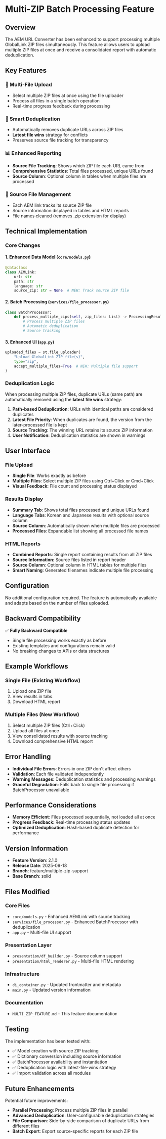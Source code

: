 # Multi-ZIP Batch Processing Feature

## Overview

The AEM URL Converter has been enhanced to support processing multiple GlobalLink ZIP files simultaneously. This feature allows users to upload multiple ZIP files at once and receive a consolidated report with automatic deduplication.

## Key Features

### 🚀 Multi-File Upload
- Select multiple ZIP files at once using the file uploader
- Process all files in a single batch operation
- Real-time progress feedback during processing

### 🔄 Smart Deduplication
- Automatically removes duplicate URLs across ZIP files
- **Latest file wins** strategy for conflicts
- Preserves source file tracking for transparency

### 📊 Enhanced Reporting
- **Source File Tracking**: Shows which ZIP file each URL came from
- **Comprehensive Statistics**: Total files processed, unique URLs found
- **Source Column**: Optional column in tables when multiple files are processed

### 📁 Source File Management
- Each AEM link tracks its source ZIP file
- Source information displayed in tables and HTML reports
- File names cleaned (removes .zip extension for display)

## Technical Implementation

### Core Changes

#### 1. Enhanced Data Model (`core/models.py`)
```python
@dataclass
class AEMLink:
    url: str
    path: str
    language: str
    source_zip: str = None  # NEW: Track source ZIP file
```

#### 2. Batch Processing (`services/file_processor.py`)
```python
class BatchProcessor:
    def process_multiple_zips(self, zip_files: List) -> ProcessingResult:
        # Process multiple ZIP files
        # Automatic deduplication
        # Source tracking
```

#### 3. Enhanced UI (`app.py`)
```python
uploaded_files = st.file_uploader(
    "Upload GlobalLink ZIP file(s)",
    type="zip",
    accept_multiple_files=True  # NEW: Multiple file support
)
```

### Deduplication Logic

When processing multiple ZIP files, duplicate URLs (same path) are automatically removed using the **latest file wins** strategy:

1. **Path-based Deduplication**: URLs with identical paths are considered duplicates
2. **Latest File Priority**: When duplicates are found, the version from the later-processed file is kept
3. **Source Tracking**: The winning URL retains its source ZIP information
4. **User Notification**: Deduplication statistics are shown in warnings

## User Interface

### File Upload
- **Single File**: Works exactly as before
- **Multiple Files**: Select multiple ZIP files using Ctrl+Click or Cmd+Click
- **Visual Feedback**: File count and processing status displayed

### Results Display
- **Summary Tab**: Shows total files processed and unique URLs found
- **Language Tabs**: Korean and Japanese results with optional source column
- **Source Column**: Automatically shown when multiple files are processed
- **Processed Files**: Expandable list showing all processed file names

### HTML Reports
- **Combined Reports**: Single report containing results from all ZIP files
- **Source Information**: Source files listed in report header
- **Source Column**: Optional column in HTML tables for multiple files
- **Smart Naming**: Generated filenames indicate multiple file processing

## Configuration

No additional configuration required. The feature is automatically available and adapts based on the number of files uploaded.

## Backward Compatibility

✅ **Fully Backward Compatible**
- Single file processing works exactly as before
- Existing templates and configurations remain valid
- No breaking changes to APIs or data structures

## Example Workflows

### Single File (Existing Workflow)
1. Upload one ZIP file
2. View results in tabs
3. Download HTML report

### Multiple Files (New Workflow)
1. Select multiple ZIP files (Ctrl+Click)
2. Upload all files at once
3. View consolidated results with source tracking
4. Download comprehensive HTML report

## Error Handling

- **Individual File Errors**: Errors in one ZIP don't affect others
- **Validation**: Each file validated independently
- **Warning Messages**: Deduplication statistics and processing warnings
- **Graceful Degradation**: Falls back to single file processing if BatchProcessor unavailable

## Performance Considerations

- **Memory Efficient**: Files processed sequentially, not loaded all at once
- **Progress Feedback**: Real-time processing status updates
- **Optimized Deduplication**: Hash-based duplicate detection for performance

## Version Information

- **Feature Version**: 2.1.0
- **Release Date**: 2025-09-18
- **Branch**: feature/multiple-zip-support
- **Base Branch**: solid

## Files Modified

### Core Files
- `core/models.py` - Enhanced AEMLink with source tracking
- `services/file_processor.py` - Enhanced BatchProcessor with deduplication
- `app.py` - Multi-file UI support

### Presentation Layer
- `presentation/df_builder.py` - Source column support
- `presentation/html_renderer.py` - Multi-file HTML rendering

### Infrastructure
- `di_container.py` - Updated frontmatter and metadata
- `main.py` - Updated version information

### Documentation
- `MULTI_ZIP_FEATURE.md` - This feature documentation

## Testing

The implementation has been tested with:
- ✅ Model creation with source ZIP tracking
- ✅ Dictionary conversion including source information
- ✅ BatchProcessor availability and instantiation
- ✅ Deduplication logic with latest-file-wins strategy
- ✅ Import validation across all modules

## Future Enhancements

Potential future improvements:
- **Parallel Processing**: Process multiple ZIP files in parallel
- **Advanced Deduplication**: User-configurable deduplication strategies
- **File Comparison**: Side-by-side comparison of duplicate URLs from different files
- **Batch Export**: Export source-specific reports for each ZIP file